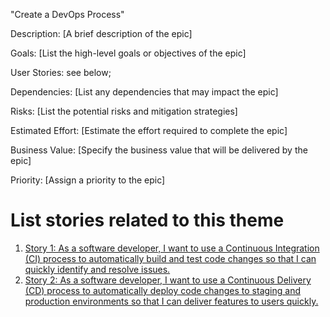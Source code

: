 "Create a DevOps Process"

Description: [A brief description of the epic]

Goals: [List the high-level goals or objectives of the epic]

User Stories: see below;

Dependencies: [List any dependencies that may impact the epic]

Risks: [List the potential risks and mitigation strategies]

Estimated Effort: [Estimate the effort required to complete the epic]

Business Value: [Specify the business value that will be delivered by the epic]

Priority: [Assign a priority to the epic]

# List stories related to this theme
1. [Story 1: As a software developer, I want to use a Continuous Integration (CI) process to automatically build and 
test code changes so that I can quickly identify and resolve issues.](stories/story_2.1.1.md)
2. [Story 2: As a software developer, I want to use a Continuous Delivery (CD) process to automatically deploy code 
changes to staging and production environments so that I can deliver features to users quickly.](stories/story_2.1.2.md)